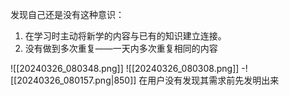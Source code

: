 发现自己还是没有这种意识：
1. 在学习时主动将新学的内容与已有的知识建立连接。
2. 没有做到多次重复——一天内多次重复相同的内容



![[20240326_080348.png]]
![[20240326_080308.png]]
-![[20240326_080157.png|850]]
在用户没有发现其需求前先发明出来